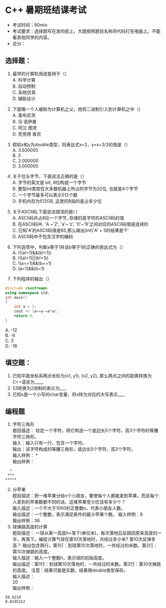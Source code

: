 # C++ 暑期班结课考试
* 考试时间：90min 
* 考试要求：选择题写在发的纸上，大题按照题目名称将代码打在电脑上。不能看其他同学的内容。
* 总分：

## 选择题：
1. 最早的计算机用途是用于（）   
A. 科学计算   
B. 自动控制     
C. 系统仿真    
D. 辅助设计   
2. 下面哪一个人被称为计算机之父，他将二进制引入到计算机之中（）   
A. 莱布尼茨     
B. 冯 诺伊曼    
C. 阿兰 图灵    
D. 克劳德 香农        
3. 假如x和y为double类型，则表达式x=2，y=x+3/2的值是（）  
A. 3.500000   
B. 3     
C. 2.000000   
D. 3.000000  
4. 关于位与字节，下面说法正确的是（）   
A. 字节的英⽂是 bit, 8位构成⼀个字节   
B. 整型int类型在⼤多数机器上所占的字节为32位, 也就是4个字节  
C. ⼀个字节最多可以表示512个数  
D. ⼿机内存为512GB, 这⾥的B指的是占多少位       
5. 关于ASCII码,下⾯说法错误的是( )   
A. ASCIi码共占8位⼀个字节, 存储的是字符的ASCII码的值  
B. 在ASCII码中, 'A ~'Z', 'a'~'z', '0'~'9'之间对应的ASCII码值是连续的  
C. 已知'A'的ASCII码值是65,那么输出(int)'A' + 5的结果是'F'  
D. ASCII码中不包含汉字的编码  
6. 下列选项中，判断a等于1并且b等于1的正确的表达式为（）  
A. !((a!=1)&&(b!=1))  
B. !((a!=1)||(b!=1))  
C. !(a==1)&&(b==1)  
D. (a=1)&&(b=1)  

7. 下列程序的输出（）  
```cpp
#include <iostream>
using namespace std;
int main() 
{
    int a = 3;
    cout << (a+=a-=a*a);
    return 0;
}
```  
A. -12  
B. -6  
C. 3   
D. -18   

## 填空题：  
1. 已知平面坐标系两点坐标为(x1, y1), (x2, y2), 那么两点之间的距离转换为C++语言为____.
2. 53转换为2进制的表示为___.
3. 已知x是一个小写的char变量，将x转为对应的大写表示___.

## 编程题
1. 字符三角形    
题目描述：  给定一个字符，用它构造一个底边长5个字符，高3个字符的等腰字符三角形。  
输入：输入只有一行，包含一个字符。  
输出：该字符构成的等腰三角形，底边长5个字符，高3个字符。  
输入样例： *  
输出样例：
```  
  *  
 ***  
*****
```
2. 分苹果  
题目描述：把一堆苹果分给n个小朋友，要使每个人都能拿到苹果，而且每个人拿到的苹果数都不同的话，这堆苹果至少应该有多少个？  
输入描述：一个不大于1000的正整数n，代表小朋友人数。  
输出描述：一个整数，表示满足条件的最少苹果个数。
输入样例：8     
输出样例：36    
3. 球弹跳高度的计算   
题目描述： 一球从某一高度h=落下(单位米)，每次落地后反跳回原来高度的一半，再落下。编程计算气球在第10次落地时，共经过多少米? 第10次反弹多高？
输出包含两行，第1行：到球第10次落地时，一共经过的米数。第2行：第10次弹跳的高度。   
输入描述：输入一个整数h，表示球的初始高度。     
输出描述：第1行：到球第10次落地时，一共经过的米数。第2行：第10次弹跳的高度。 注意：结果可能是实数，结果用double类型保存。  
输入描述：  
20   
输出样例：  
```
59.9219
0.0195312
```

